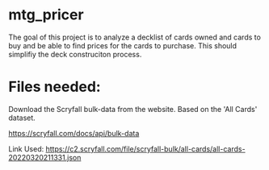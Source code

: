 # mtg_pricer
The goal of this project is to analyze a decklist of cards owned and cards to buy and be able to find prices for the cards to purchase. This should simplifiy the deck construciton process.

# Files needed:
Download the Scryfall bulk-data from the website. Based on the 'All Cards' dataset.

https://scryfall.com/docs/api/bulk-data

Link Used:
    https://c2.scryfall.com/file/scryfall-bulk/all-cards/all-cards-20220320211331.json
